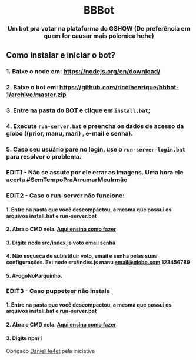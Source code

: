 <h1 align="center">
  BBBot
</h1>

<h3 align="center">
    Um bot pra votar na plataforma do GSHOW (De preferência em quem for causar mais polemica hehe)
</h3>


## Como instalar e iniciar o bot?

### 1. Baixe o node em: https://nodejs.org/en/download/

### 2. Baixe o bot em: https://github.com/riccihenrique/bbbot-1/archive/master.zip

### 3. Entre na pasta do BOT e clique em `install.bat`;

### 4. Execute `run-server.bat` e preencha os dados de acesso da globo ((prior, manu, mari) , e-mail e senha).

### 5. Caso seu usuário pare no login, use o `run-server-login.bat` para resolver o problema.

### EDIT1 - Não se assute por ele errar as imagens. Uma hora ele acerta #SemTempoPraArrumarMeuIrmão

### EDIT2 - Caso o run-server não funcione:

#### 1. Entre na pasta que você descompactou, a mesma que possui os arquivos install.bat e run-server.bat

#### 2. Abra o CMD nela. <a href="https://youtu.be/KUamvXZDwq8?t=93">Aqui ensina como fazer</a>

#### 3. Digite node src/index.js voto email senha

#### 4. Não esqueça de subistituir voto, email e senha pelas suas configurações. Ex: node src/index.js manu email@globo.com 123456789

#### 5. #FogoNoParquinho.

### EDIT3 - Caso puppeteer não instale

#### 1. Entre na pasta que você descompactou, a mesma que possui os arquivos install.bat e run-server.bat

#### 2. Abra o CMD nela. <a href="https://youtu.be/KUamvXZDwq8?t=93">Aqui ensina como fazer</a>

#### 3. Digite npm i

Obrigado <a href="https://github.com/DanielHe4rt">DanielHe4et</a> pela iniciativa
